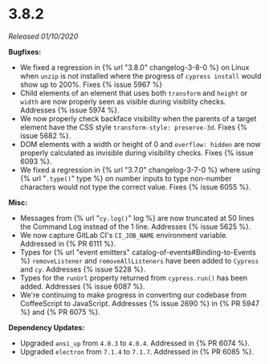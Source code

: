 # 3.8.2

*Released 01/10/2020*

**Bugfixes:**

- We fixed a regression in {% url "3.8.0" changelog-3-8-0 %} on Linux when `unzip` is not installed where the progress of `cypress install` would show up to 200%. Fixes {% issue 5967 %}
- Child elements of an element that uses both `transform` and `height` or `width` are now properly seen as visible during visiblity checks. Addresses {% issue 5974 %}.
- We now properly check backface visibility when the parents of a target element have the CSS style `transform-style: preserve-3d`. Fixes {% issue 5682 %}.
- DOM elements with a width or height of 0 and `overflow: hidden` are now properly calculated as invisible during visibility checks. Fixes {% issue 6093 %}.
- We fixed a regression in {% url "3.7.0" changelog-3-7-0 %} where using {% url "`.type()`" type %} on number inputs to type non-number characters would not type the correct value. Fixes {% issue 6055 %}.

**Misc:**

- Messages from {% url "`cy.log()`" log %} are now truncated at 50 lines the Command Log instead of the 1 line. Addresses {% issue 5625 %}.
- We now capture GitLab CI's `CI_JOB_NAME` environment variable. Addressed in {% PR 6111 %}.
- Types for {% url "event emitters" catalog-of-events#Binding-to-Events %} `removeListener` and `removeAllListeners` have been added to `Cypress` and `cy`. Addresses {% issue 5228 %}.
- Types for the `runUrl` property returned from `cypress.run()` has been added. Addresses {% issue 6087 %}.
- We're continuing to make progress in converting our codebase from CoffeeScript to JavaScript. Addresses {% issue 2690 %} in {% PR 5947 %} and {% PR 6075 %}.

**Dependency Updates:**

- Upgraded `ansi_up` from `4.0.3` to `4.0.4`. Addressed in {% PR 6074 %}.
- Upgraded `electron` from `7.1.4` to `7.1.7`. Addressed in {% PR 6085 %}.
